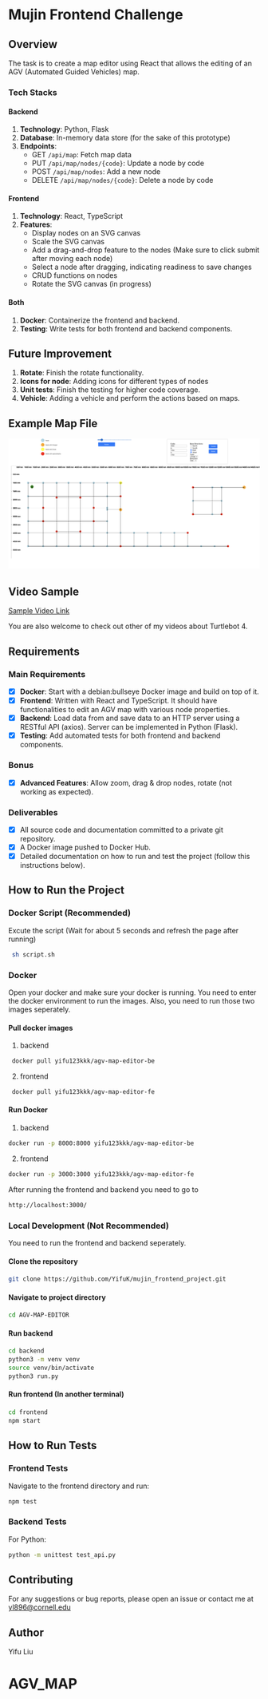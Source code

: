 # Mujin Frontend Challenge

## Overview

The task is to create a map editor using React that allows the editing of an AGV (Automated Guided Vehicles) map.

### Tech Stacks

#### Backend

1. **Technology**: Python, Flask
2. **Database**: In-memory data store (for the sake of this prototype)
3. **Endpoints**:
   - GET `/api/map`: Fetch map data
   - PUT `/api/map/nodes/{code}`: Update a node by code
   - POST `/api/map/nodes`: Add a new node
   - DELETE `/api/map/nodes/{code}`: Delete a node by code

#### Frontend

1. **Technology**: React, TypeScript
2. **Features**:
   - Display nodes on an SVG canvas
   - Scale the SVG canvas
   - Add a drag-and-drop feature to the nodes (Make sure to click submit after moving each node)
   - Select a node after dragging, indicating readiness to save changes
   - CRUD functions on nodes
   - Rotate the SVG canvas (in progress)

#### Both

1. **Docker**: Containerize the frontend and backend.
2. **Testing**: Write tests for both frontend and backend components.

## Future Improvement

1. **Rotate**: Finish the rotate functionality.
2. **Icons for node**: Adding icons for different types of nodes
3. **Unit tests**: Finish the testing for higher code coverage.
4. **Vehicle**: Adding a vehicle and perform the actions based on maps.

## Example Map File

![alt text](overview_map.png)

## Video Sample

[Sample Video Link](https://youtu.be/PFnf3jm410Q)

You are also welcome to check out other of my videos about Turtlebot 4.

## Requirements

### Main Requirements

- [x] **Docker**: Start with a debian:bullseye Docker image and build on top of it.
- [x] **Frontend**: Written with React and TypeScript. It should have functionalities to edit an AGV map with various node properties.
- [x] **Backend**: Load data from and save data to an HTTP server using a RESTful API (axios). Server can be implemented in Python (Flask).
- [x] **Testing**: Add automated tests for both frontend and backend components.

### Bonus

- [x] **Advanced Features**: Allow zoom, drag & drop nodes, rotate (not working as expected).

### Deliverables

- [x] All source code and documentation committed to a private git repository.
- [x] A Docker image pushed to Docker Hub.
- [x] Detailed documentation on how to run and test the project (follow this instructions below).

## How to Run the Project

### Docker Script (Recommended)

Excute the script (Wait for about 5 seconds and refresh the page after running)

```bash
 sh script.sh
```

### Docker

Open your docker and make sure your docker is running. You need to enter the docker environment to run the images. Also, you need to run those two images seperately.

#### Pull docker images

1. backend

```bash
 docker pull yifu123kkk/agv-map-editor-be
```

2. frontend

```bash
 docker pull yifu123kkk/agv-map-editor-fe
```

#### Run Docker

1. backend

```bash
docker run -p 8000:8000 yifu123kkk/agv-map-editor-be
```

2. frontend

```bash
docker run -p 3000:3000 yifu123kkk/agv-map-editor-fe
```

After running the frontend and backend you need to go to

```bash
http://localhost:3000/
```



### Local Development (Not Recommended)

You need to run the frontend and backend seperately.

#### Clone the repository

```bash
git clone https://github.com/YifuK/mujin_frontend_project.git
```

#### Navigate to project directory

```bash
cd AGV-MAP-EDITOR
```

#### Run backend

```bash
cd backend
python3 -m venv venv
source venv/bin/activate
python3 run.py
```

#### Run frontend (In another terminal)

```bash
cd frontend
npm start
```

## How to Run Tests

### Frontend Tests

Navigate to the frontend directory and run:

```bash
npm test
```

### Backend Tests

For Python:

```bash
python -m unittest test_api.py
```

## Contributing

For any suggestions or bug reports, please open an issue or contact me at [yl896@cornell.edu](yl896@cornell.edu)

## Author

Yifu Liu

# AGV_MAP
